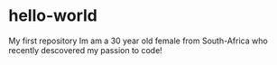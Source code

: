 # hello-world
My first repository
Im am a 30 year old female from South-Africa who recently descovered my passion to code!
